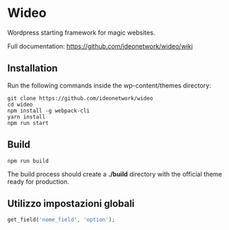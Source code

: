 # Wideo

Wordpress starting framework for magic websites.

Full documentation: <a href="https://github.com/ideonetwork/wideo/wiki">https://github.com/ideonetwork/wideo/wiki</a>

## Installation

Run the following commands inside the wp-content/themes directory:

```shell
git clone https://github.com/ideonetwork/wideo
cd wideo
npm install -g webpack-cli
yarn install
npm run start
```

## Build

```shell
npm run build
```

The build process should create a **./build** directory with the official theme ready for production.

## Utilizzo impostazioni globali

```php
get_field('nome_field', 'option');
```